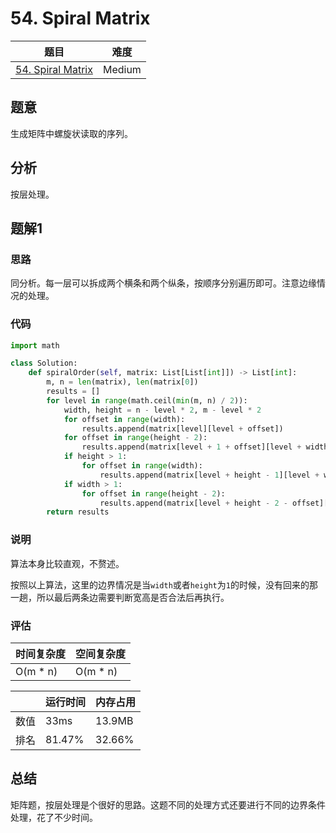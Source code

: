 # 54. Spiral Matrix

| 题目 | 难度 |
| ---- | ---- |
| [54. Spiral Matrix](https://leetcode.com/problems/spiral-matrix/) | Medium |

## 题意

生成矩阵中螺旋状读取的序列。

## 分析

按层处理。

## 题解1

### 思路

同分析。每一层可以拆成两个横条和两个纵条，按顺序分别遍历即可。注意边缘情况的处理。

### 代码

```python
import math

class Solution:
    def spiralOrder(self, matrix: List[List[int]]) -> List[int]:
        m, n = len(matrix), len(matrix[0])
        results = []
        for level in range(math.ceil(min(m, n) / 2)):
            width, height = n - level * 2, m - level * 2
            for offset in range(width):
                results.append(matrix[level][level + offset])
            for offset in range(height - 2):
                results.append(matrix[level + 1 + offset][level + width - 1])
            if height > 1:
                for offset in range(width):
                    results.append(matrix[level + height - 1][level + width - 1 - offset])
            if width > 1:
                for offset in range(height - 2):
                    results.append(matrix[level + height - 2 - offset][level])
        return results
```

### 说明

算法本身比较直观，不赘述。

按照以上算法，这里的边界情况是当`width`或者`height`为`1`的时候，没有回来的那一趟，所以最后两条边需要判断宽高是否合法后再执行。

### 评估

| 时间复杂度 | 空间复杂度 |
| ---- | ---- |
| O(m * n) | O(m * n) |

| | 运行时间 | 内存占用 |
| ---- | ---- | ---- |
| 数值 | 33ms | 13.9MB |
| 排名 | 81.47% | 32.66% |

## 总结

矩阵题，按层处理是个很好的思路。这题不同的处理方式还要进行不同的边界条件处理，花了不少时间。
